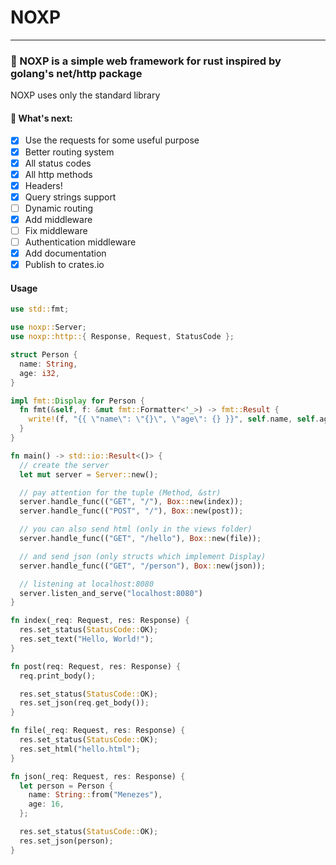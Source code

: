 # NOXP
***
### 🦀 NOXP is a simple web framework for rust inspired by golang's net/http package
NOXP uses only the standard library

#### 🚧 What's next:
- [x] Use the requests for some useful purpose
- [x] Better routing system
- [x] All status codes
- [x] All http methods
- [x] Headers!
- [x] Query strings support
- [ ] Dynamic routing
- [x] Add middleware
- [ ] Fix middleware
- [ ] Authentication middleware
- [x] Add documentation
- [x] Publish to crates.io

#### Usage
```rust
use std::fmt;

use noxp::Server;
use noxp::http::{ Response, Request, StatusCode };

struct Person {
  name: String,
  age: i32,
}

impl fmt::Display for Person {
  fn fmt(&self, f: &mut fmt::Formatter<'_>) -> fmt::Result {
    write!(f, "{{ \"name\": \"{}\", \"age\": {} }}", self.name, self.age)
  }
}

fn main() -> std::io::Result<()> {
  // create the server
  let mut server = Server::new();

  // pay attention for the tuple (Method, &str)
  server.handle_func(("GET", "/"), Box::new(index));
  server.handle_func(("POST", "/"), Box::new(post));

  // you can also send html (only in the views folder)
  server.handle_func(("GET", "/hello"), Box::new(file));

  // and send json (only structs which implement Display)
  server.handle_func(("GET", "/person"), Box::new(json));

  // listening at localhost:8080
  server.listen_and_serve("localhost:8080")
}

fn index(_req: Request, res: Response) {
  res.set_status(StatusCode::OK);
  res.set_text("Hello, World!");
}

fn post(req: Request, res: Response) {
  req.print_body();

  res.set_status(StatusCode::OK);
  res.set_json(req.get_body());
}

fn file(_req: Request, res: Response) {
  res.set_status(StatusCode::OK);
  res.set_html("hello.html");
}

fn json(_req: Request, res: Response) {
  let person = Person {
    name: String::from("Menezes"),
    age: 16,
  };

  res.set_status(StatusCode::OK);
  res.set_json(person);
}
```
